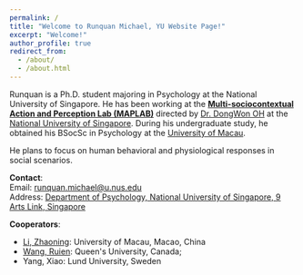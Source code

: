 ```yaml
---
permalink: /
title: "Welcome to Runquan Michael, YU Website Page!"
excerpt: "Welcome!"
author_profile: true
redirect_from: 
  - /about/
  - /about.html
---
```

Runquan is a Ph.D. student majoring in Psychology at the National University of Singapore. He has been working at the [**Multi-sociocontextual Action and Perception Lab (MAPLAB)**](https://www.oh-lab.com/) directed by [Dr. DongWon OH](https://fass.nus.edu.sg/psy/people/oh-dongwon/) at the [National University of Singapore](https://nus.edu.sg/). During his undergraduate study, he obtained his BSocSc in Psychology at the [University of Macau](https://www.um.edu.mo/). 

He plans to focus on human behavioral and physiological responses in social scenarios. 


**Contact**:\
Email: [runquan.michael@u.nus.edu](https://mail.google.com/mail/)\
Address: [Department of Psychology, National University of Singapore, 9 Arts Link, Singapore](https://www.google.com.hk/maps/place/Psychology+Department/@1.2945751,103.7718346,15z/data=!4m6!3m5!1s0x31da1af92e0c5c6d:0x937bc165ac66047e!8m2!3d1.2945751!4d103.7718346!16s%2Fg%2F11cs6cm596?entry=ttu)

**Cooperators**:
- [Li, Zhaoning](https://zhaoning.li/): University of Macau, Macao, China
- [Wang, Ruien](https://rainneuro.github.io/): Queen's University, Canada;
- Yang, Xiao: Lund University, Sweden
